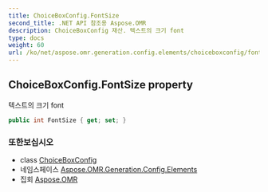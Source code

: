```yaml
---
title: ChoiceBoxConfig.FontSize
second_title: .NET API 참조용 Aspose.OMR
description: ChoiceBoxConfig 재산. 텍스트의 크기 font
type: docs
weight: 60
url: /ko/net/aspose.omr.generation.config.elements/choiceboxconfig/fontsize/
---
```

## ChoiceBoxConfig.FontSize property

텍스트의 크기 font

```csharp
public int FontSize { get; set; }
```

### 또한보십시오

* class [ChoiceBoxConfig](../)
* 네임스페이스 [Aspose.OMR.Generation.Config.Elements](../../choiceboxconfig/)
* 집회 [Aspose.OMR](../../../)


